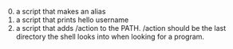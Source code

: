 0. a script that makes an alias
1. a script that prints hello username
3. a script that adds /action to the PATH. /action should be the last directory the shell looks into when looking for a program.




